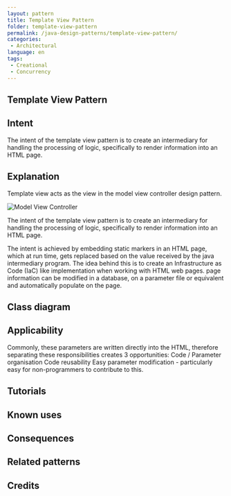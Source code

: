 ```yaml
--- 
layout: pattern 
title: Template View Pattern 
folder: template-view-pattern
permalink: /java-design-patterns/template-view-pattern/ 
categories: 
 - Architectural 
language: en 
tags:
 - Creational
 - Concurrency
---
```


## Template View Pattern

## Intent
The intent of the template view pattern is to create an intermediary for handling the processing of logic, specifically to render information into an HTML page. 

## Explanation

Template view acts as the view in the model view controller design pattern.

![Model View Controller](https://github.com/alainalawson02/java-design-patterns/blob/master/template-view-pattern/etc/model-view-controller-diagram.png)

The intent of the template view pattern is to create an intermediary for handling the processing of logic, specifically to render information into an HTML page. 

The intent is achieved by embedding static markers in an HTML page, which at run time, gets replaced based on the value received by the java intermediary program. The idea behind this is to create an Infrastructure as Code (IaC) like implementation when working with HTML web pages. page information can be modified in a database, on a parameter file or equivalent and automatically populate on the page.

## Class diagram

## Applicability

Commonly, these parameters are written directly into the HTML, therefore separating these responsibilities creates 3 opportunities:
Code / Parameter organisation 
Code reusability 
Easy parameter modification - particularly easy for non-programmers to contribute to this.

## Tutorials

## Known uses

## Consequences

## Related patterns

## Credits
